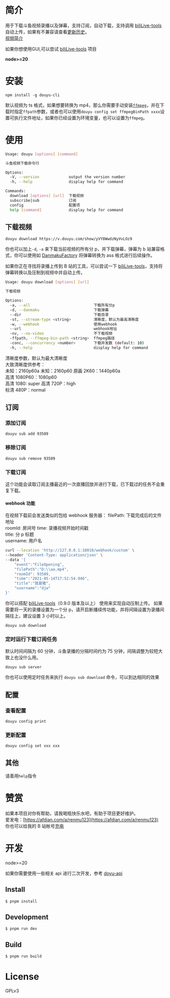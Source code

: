# 简介

用于下载斗鱼视频录播以及弹幕，支持订阅，自动下载，支持调用 [biliLive-tools](https://github.com/renmu123/biliLive-tools) 自动上传，如果有不兼容请查看[更新历史](https://github.com/renmu123/douyu-video-cli/blob/main/CHANGELOG.md)。  
[视频简介](https://www.bilibili.com/video/BV1tJ4m1a7GQ/)

如果你想使用GUI,可以尝试  [biliLive-tools](https://github.com/renmu123/biliLive-tools) 项目

**node>=20**

# 安装

`npm install -g douyu-cli`

默认视频为 ts 格式，如果想要转换为 mp4，那么你需要手动安装[`ffmpeg`](https://github.com/BtbN/FFmpeg-Builds/releases)，并在下载时指定`ffpath`参数，或者也可以使用`douyu config set ffmpegBinPath xxxx`设置可执行文件地址，如果你已经设置为环境变量，也可以设置为`ffmpeg`。

# 使用

```bash
Usage: douyu [options] [command]

斗鱼视频下载命令行

Options:
  -V, --version             output the version number
  -h, --help                display help for command

Commands:
  download [options] [url]  下载视频
  subscribe|sub             订阅
  config                    配置项
  help [command]            display help for command
```

## 下载视频

`douyu download https://v.douyu.com/show/yVY8WwdzNyVvLOz9`

你也可以加上`-d`, `-a` 来下载当前视频的所有分 p，并下载弹幕，弹幕为 b 站兼容格式，你可以使用如 [DanmakuFactory](https://github.com/hihkm/DanmakuFactory) 将弹幕转换为 ass 格式进行后续操作。

如果你正在寻找将录播上传到 B 站的工具，可以尝试一下 [biliLive-tools](https://github.com/renmu123/biliLive-tools)，支持将弹幕转换以及压制到视频中并自动上传。

```bash
Usage: douyu download [options] [url]

下载视频

Options:
  -a, --all                            下载所有分p
  -d, --danmaku                        下载弹幕
  --dir                                下载目录
  -st, --stream-type <string>          清晰度，默认为最高清晰度
  -w, --webhook                        使用webhook
  --url                                webhook地址
  -nv, --no-video                      不下载视频
  -ffpath, --ffmpeg-bin-path <string>  ffmpeg路径
  -conc, --concurrency <number>        下载并发数 (default: 10)
  -h, --help                           display help for command
```

清晰度参数，默认为最大清晰度  
大致清晰度供参考：  
未知：2160p60a
未知：2160p60
原画 2K60：1440p60a  
高清 1080P60：1080p60  
高清 1080: super
高清 720P：high  
标清 480P：normal

## 订阅

### 添加订阅

`douyu sub add 93589`

### 移除订阅

`douyu sub remove 93589`

### 下载订阅

这个功能会读取订阅主播最近的一次直播回放并进行下载，已下载过的任务不会重复下载。

#### webhook 功能

在视频下载前会发送类似的包给 webhook 服务器：
filePath: 下载完成后的文件地址  
roomId: 房间号
time: 录播视频开始时间戳  
title: 分 p 标题  
username: 用户名

```bash
curl --location 'http://127.0.0.1:18010/webhook/custom' \
--header 'Content-Type: application/json' \
--data '{
    "event":"FileOpening",
    "filePath":"D:\\aa.mp4",
    "roomId": 93589,
    "time":"2021-05-14T17:52:54.946",
    "title":"我是猪",
    "username":"djw"
}'
```

你可以搭配 [biliLive-tools](https://github.com/renmu123/biliLive-tools)（0.9.0 版本及以上） 使用来实现自动压制上传。
如果需要将一天的录播设置为一个分 p，请开启断播续传功能，并将间隔设置为录播间隔往上，建议设置 3 小时以上。

`douyu sub download`

### 定时运行下载订阅任务

默认时间间隔为 60 分钟，斗鱼录播的分隔时间约为 75 分钟，间隔调整为较短大致上也没什么用。

`douyu sub server`

你也可以使用定时任务来执行 `douyu sub download` 命令，可以到达相同的效果

## 配置

### 查看配置

`douyu config print`

### 更新配置

`douyu config set xxx xxx`

## 其他

请善用`help`指令

# 赞赏

如果本项目对你有帮助，请我喝瓶快乐水吧，有助于项目更好维护。  
爱发电：[https://afdian.com/a/renmu123](https://afdian.com/a/renmu123)  
你也可以给我的 B 站帐号[充电](https://space.bilibili.com/10995238)

# 开发

node>=20

如果你需要使用一些相关 api 进行二次开发，参考 [doyu-api](./packages/douyu-api/README.md)

## Install

```bash
$ pnpm install
```

## Development

```bash
$ pnpm run dev
```

## Build

```bash
$ pnpm run build
```

# License

GPLv3
